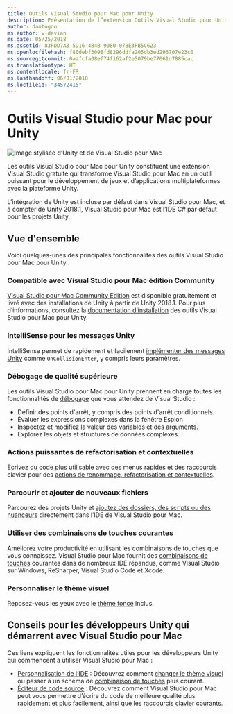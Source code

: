 ```yaml
---
title: Outils Visual Studio pour Mac pour Unity
description: Présentation de l’extension Outils Visual Studio pour Unity
author: dantogno
ms.author: v-davian
ms.date: 05/25/2018
ms.assetid: 83FDD7A3-5D16-4B4B-9080-078E3FB5C623
ms.openlocfilehash: f80debf3098fd8296ddfa205db3ed296707e23c0
ms.sourcegitcommit: 0aafcfa08ef74f162af2e5079be77061d7885cac
ms.translationtype: HT
ms.contentlocale: fr-FR
ms.lasthandoff: 06/01/2018
ms.locfileid: "34572415"
---
```

# <a name="visual-studio-for-mac-tools-for-unity"></a>Outils Visual Studio pour Mac pour Unity

![Image stylisée d’Unity et de Visual Studio pour Mac](media/vsmac-tools-unity-image1.png)

Les outils Visual Studio pour Mac pour Unity constituent une extension Visual Studio gratuite qui transforme Visual Studio pour Mac en un outil puissant pour le développement de jeux et d’applications multiplateformes avec la plateforme Unity. 

L’intégration de Unity est incluse par défaut dans Visual Studio pour Mac, et à compter de Unity 2018.1, Visual Studio pour Mac est l’IDE C# par défaut pour les projets Unity.

## <a name="overview"></a>Vue d'ensemble

Voici quelques-unes des principales fonctionnalités des outils Visual Studio pour Mac pour Unity :

### <a name="compatible-with-visual-studio-for-mac-community-edition"></a>Compatible avec Visual Studio pour Mac édition Community

[Visual Studio pour Mac Community Edition](https://www.visualstudio.com/) est disponible gratuitement et livré avec des installations de Unity à partir de Unity 2018.1. Pour plus d’informations, consultez la [documentation d’installation](setup-vsmac-tools-unity.md) des outils Visual Studio pour Mac pour Unity.

### <a name="intellisense-for-unity-messages"></a>IntelliSense pour les messages Unity

IntelliSense permet de rapidement et facilement [implémenter des messages Unity](using-vsmac-tools-unity.md#intellisense-for-unity-messages) comme `OnCollisionEnter`, y compris leurs paramètres.

### <a name="superior-debugging"></a>Débogage de qualité supérieure

Les outils Visual Studio pour Mac pour Unity prennent en charge toutes les fonctionnalités de [débogage](using-vsmac-tools-unity.md#unity-debugging) que vous attendez de Visual Studio :

* Définir des points d'arrêt, y compris des points d'arrêt conditionnels.
* Évaluer les expressions complexes dans la fenêtre Espion
* Inspectez et modifiez la valeur des variables et des arguments.
* Explorez les objets et structures de données complexes.

### <a name="powerful-refactoring-and-context-actions"></a>Actions puissantes de refactorisation et contextuelles

Écrivez du code plus utilisable avec des menus rapides et des raccourcis clavier pour des [actions de renommage, refactorisation et contextuelles](refactoring.md).

### <a name="browse-and-add-new-files"></a>Parcourir et ajouter de nouveaux fichiers

Parcourez des projets Unity et [ajoutez des dossiers, des scripts ou des nuanceurs](using-vsmac-tools-unity.md#adding-new-unity-files-and-folders) directement dans l’IDE de Visual Studio pour Mac.

### <a name="use-familiar-key-bindings"></a>Utiliser des combinaisons de touches courantes

Améliorez votre productivité en utilisant les combinaisons de touches que vous connaissez. Visual Studio pour Mac fournit des [combinaisons de touches](customizing-the-ide.md) courantes dans de nombreux IDE répandus, comme Visual Studio sur Windows, ReSharper, Visual Studio Code et Xcode.

### <a name="customize-the-visual-theme"></a>Personnaliser le thème visuel

Reposez-vous les yeux avec le [thème foncé](customizing-the-ide.md) inclus.

## <a name="tips-for-unity-developers-getting-started-with-visual-studio-for-mac"></a>Conseils pour les développeurs Unity qui démarrent avec Visual Studio pour Mac

Ces liens expliquent les fonctionnalités utiles pour les développeurs Unity qui commencent à utiliser Visual Studio pour Mac :

* [Personnalisation de l’IDE](customizing-the-ide.md) : Découvrez comment [changer le thème visuel](customizing-the-ide.md#dark-theme) ou passer à un schéma de [combinaison de touches](customizing-the-ide.md#key-bindings) plus courant.
* [Éditeur de code source](source-editor.md) : Découvrez comment Visual Studio pour Mac peut vous permettre d’écrire du code de meilleure qualité plus rapidement et plus facilement, ainsi que les [raccourcis clavier](keyboard-shortcuts.md) courants.
